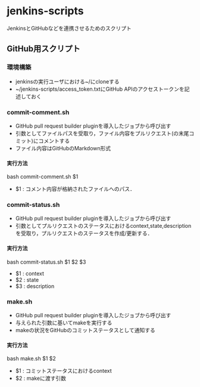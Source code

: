 # jenkins-scripts
JenkinsとGitHubなどを連携させるためのスクリプト

## GitHub用スクリプト

### 環境構築
- jenkinsの実行ユーザにおける~/にcloneする
- ~/jenkins-scripts/access_token.txtにGitHub APIのアクセストークンを記述しておく

### commit-comment.sh
- GitHub pull request builder pluginを導入したジョブから呼び出す
- 引数としてファイルパスを受取り，ファイル内容をプルリクエスト(の末尾コミット)にコメントする
- ファイル内容はGitHubのMarkdown形式

#### 実行方法
bash commit-comment.sh $1
- $1 : コメント内容が格納されたファイルへのパス．

### commit-status.sh
- GitHub pull request builder pluginを導入したジョブから呼び出す
- 引数としてプルリクエストのステータスにおけるcontext,state,descriptionを受取り，プルリクエストのステータスを作成/更新する．

#### 実行方法
bash commit-status.sh $1 $2 $3
- $1 : context
- $2 : state
- $3 : description

### make.sh
- GitHub pull request builder pluginを導入したジョブから呼び出す
- 与えられた引数に基いてmakeを実行する
- makeの状況をGitHubのコミットステータスとして通知する

#### 実行方法
bash make.sh $1 $2
- $1 : コミットステータスにおけるcontext
- $2 : makeに渡す引数
